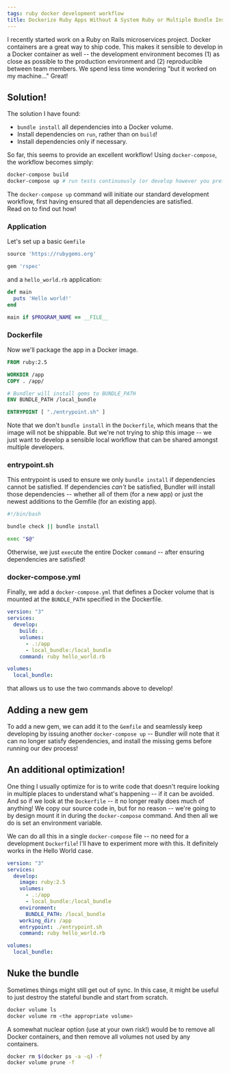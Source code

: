 ```yaml
---
tags: ruby docker development workflow
title: Dockerize Ruby Apps Without A System Ruby or Multiple Bundle Installs
---
```


I recently started work on a Ruby on Rails microservices project. Docker containers are a great way to ship code. This makes it sensible to develop in a Docker container as well -- the development environment becomes (1) as close as possible to the production environment and (2) reproducible between team members. We spend less time wondering "but it worked on my machine..." Great!

## Solution!

The solution I have found:

- `bundle install` all dependencies into a Docker volume.
- Install dependencies on `run`, rather than on `build`!
- Install dependencies only if necessary.

So far, this seems to provide an excellent workflow! Using `docker-compose`, the workflow becomes simply:

```sh
docker-compose build
docker-compose up # run tests continuously (or develop however you prefer)
```

The `docker-compose up` command will initiate our standard development workflow, first having ensured that all dependencies are satisfied.  
Read on to find out how!

### Application

Let's set up a basic `Gemfile`

```ruby
source 'https://rubygems.org'

gem 'rspec'
```

and a `hello_world.rb` application:

```ruby
def main
  puts 'Hello world!'
end

main if $PROGRAM_NAME == __FILE__
```

### Dockerfile

Now we'll package the app in a Docker image.

```Dockerfile
FROM ruby:2.5

WORKDIR /app
COPY . /app/

# Bundler will install gems to BUNDLE_PATH
ENV BUNDLE_PATH /local_bundle

ENTRYPOINT [ "./entrypoint.sh" ]
```

Note that we don't `bundle install` in the `Dockerfile`, which means that the image will not be shippable. But we're not trying to ship this image -- we just want to develop a sensible local workflow that can be shared amongst multiple developers.

### entrypoint.sh

This entrypoint is used to ensure we only `bundle install` if dependencies cannot be satisfied. If dependencies _can't_ be satisfied, Bundler will install those dependencies -- whether all of them (for a new app) or just the newest additions to the Gemfile (for an existing app).

```sh
#!/bin/bash

bundle check || bundle install

exec "$@"
```

Otherwise, we just `exec`ute the entire Docker `command` -- after ensuring dependencies are satisfied!

### docker-compose.yml

Finally, we add a `docker-compose.yml` that defines a Docker volume that is mounted at the `BUNDLE_PATH` specified in the Dockerfile.

```yaml
version: "3"
services:
  develop:
    build: .
    volumes:
      - .:/app
      - local_bundle:/local_bundle
    command: ruby hello_world.rb

volumes:
  local_bundle:
```

that allows us to use the two commands above to develop!

## Adding a new gem

To add a new gem, we can add it to the `Gemfile` and seamlessly keep developing by issuing another `docker-compose up` -- Bundler will note that it can no longer satisfy dependencies, and install the missing gems before running our dev process!

## An additional optimization!

One thing I usually optimize for is to write code that doesn't require looking in multiple places to understand what's happening -- if it can be avoided. And so if we look at the `Dockerfile` -- it no longer really does much of anything! We copy our source code in, but for no reason -- we're going to by design mount it in during the `docker-compose` command. And then all we do is set an environment variable.

We can do all this in a single `docker-compose` file -- no need for a development `Dockerfile`! I'll have to experiment more with this. It definitely works in the Hello World case.

```yaml
version: "3"
services:
  develop:
    image: ruby:2.5
    volumes:
      - .:/app
      - local_bundle:/local_bundle
    environment:
      BUNDLE_PATH: /local_bundle
    working_dir: /app
    entrypoint: ./entrypoint.sh
    command: ruby hello_world.rb

volumes:
  local_bundle:
```

## Nuke the bundle

Sometimes things might still get out of sync. In this case, it might be useful to just destroy the stateful bundle and start from scratch.

```sh
docker volume ls
docker volume rm <the appropriate volume>
```

A somewhat nuclear option (use at your own risk!) would be to remove all Docker containers, and then remove all volumes not used by any containers.

```sh
docker rm $(docker ps -a -q) -f
docker volume prune -f
```
